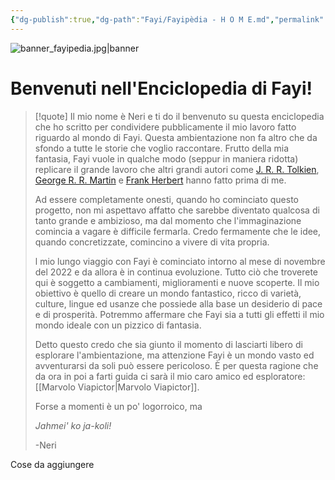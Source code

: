 ```yaml
---
{"dg-publish":true,"dg-path":"Fayi/Fayipèdia - H O M E.md","permalink":"/fayi/fayipedia-h-o-m-e/","tags":["gardenEntry"]}
---
```



![banner_fayipedia.jpg|banner](/img/user/Allegati/Banner/banner_fayipedia.jpg)

# Benvenuti nell'Enciclopedia di Fayi! 

>[!quote]
>Il mio nome è Neri e ti do il benvenuto su questa enciclopedia che ho scritto per condividere pubblicamente il mio lavoro fatto riguardo al mondo di Fayi. Questa ambientazione non fa altro che da sfondo a tutte le storie che voglio raccontare. Frutto della mia fantasia, Fayi vuole in qualche modo (seppur in maniera ridotta) replicare il grande lavoro che altri grandi autori come [J. R. R. Tolkien](https://it.wikipedia.org/wiki/J._R._R._Tolkien), [George R. R. Martin](https://it.wikipedia.org/wiki/George_R._R._Martin) e [Frank Herbert](https://it.wikipedia.org/wiki/Frank_Herbert) hanno fatto prima di me. 
>
>Ad essere completamente onesti, quando ho cominciato questo progetto, non mi aspettavo affatto che sarebbe diventato qualcosa di tanto grande e ambizioso, ma dal momento che l'immaginazione comincia a vagare è difficile fermarla. Credo fermamente che le idee, quando concretizzate, comincino a vivere di vita propria.
>
>l mio lungo viaggio con Fayi è cominciato intorno al mese di novembre del 2022 e da allora è in continua evoluzione. Tutto ciò che troverete qui è soggetto a cambiamenti, miglioramenti e nuove scoperte. Il mio obiettivo è quello di creare un mondo fantastico, ricco di varietà, culture, lingue ed usanze che possiede alla base un desiderio di pace e di prosperità. Potremmo affermare che Fayi sia a tutti gli effetti il mio mondo ideale con un pizzico di fantasia.
>
>Detto questo credo che sia giunto il momento di lasciarti libero di esplorare l'ambientazione, ma attenzione Fayi è un mondo vasto ed avventurarsi da soli può essere pericoloso. È per questa ragione che da ora in poi a farti guida ci sarà il mio caro amico ed esploratore: [[Marvolo Viapictor\|Marvolo Viapictor]]. 
>
>Forse a momenti è un po' logorroico, ma 
>
>*Jahmei' ko ja-koli!*
>
>\-Neri

Cose da aggiungere